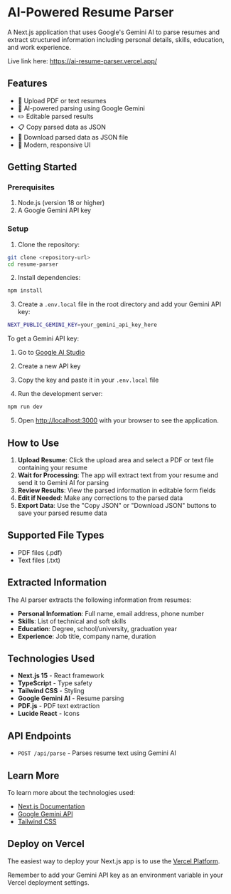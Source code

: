 # AI-Powered Resume Parser

A Next.js application that uses Google's Gemini AI to parse resumes and extract structured information including personal details, skills, education, and work experience.

Live link here: https://ai-resume-parser.vercel.app/

## Features

- 📄 Upload PDF or text resumes
- 🤖 AI-powered parsing using Google Gemini
- ✏️ Editable parsed results
- 📋 Copy parsed data as JSON
- 💾 Download parsed data as JSON file
- 🎨 Modern, responsive UI

## Getting Started

### Prerequisites

1. Node.js (version 18 or higher)
2. A Google Gemini API key

### Setup

1. Clone the repository:
```bash
git clone <repository-url>
cd resume-parser
```

2. Install dependencies:
```bash
npm install
```

3. Create a `.env.local` file in the root directory and add your Gemini API key:
```bash
NEXT_PUBLIC_GEMINI_KEY=your_gemini_api_key_here
```

To get a Gemini API key:
1. Go to [Google AI Studio](https://makersuite.google.com/app/apikey)
2. Create a new API key
3. Copy the key and paste it in your `.env.local` file

4. Run the development server:
```bash
npm run dev
```

5. Open [http://localhost:3000](http://localhost:3000) with your browser to see the application.

## How to Use

1. **Upload Resume**: Click the upload area and select a PDF or text file containing your resume
2. **Wait for Processing**: The app will extract text from your resume and send it to Gemini AI for parsing
3. **Review Results**: View the parsed information in editable form fields
4. **Edit if Needed**: Make any corrections to the parsed data
5. **Export Data**: Use the "Copy JSON" or "Download JSON" buttons to save your parsed resume data

## Supported File Types

- PDF files (.pdf)
- Text files (.txt)

## Extracted Information

The AI parser extracts the following information from resumes:

- **Personal Information**: Full name, email address, phone number
- **Skills**: List of technical and soft skills
- **Education**: Degree, school/university, graduation year
- **Experience**: Job title, company name, duration

## Technologies Used

- **Next.js 15** - React framework
- **TypeScript** - Type safety
- **Tailwind CSS** - Styling
- **Google Gemini AI** - Resume parsing
- **PDF.js** - PDF text extraction
- **Lucide React** - Icons

## API Endpoints

- `POST /api/parse` - Parses resume text using Gemini AI

## Learn More

To learn more about the technologies used:

- [Next.js Documentation](https://nextjs.org/docs)
- [Google Gemini API](https://ai.google.dev/docs)
- [Tailwind CSS](https://tailwindcss.com/docs)

## Deploy on Vercel

The easiest way to deploy your Next.js app is to use the [Vercel Platform](https://vercel.com/new?utm_medium=default-template&filter=next.js&utm_source=create-next-app&utm_campaign=create-next-app-readme).

Remember to add your Gemini API key as an environment variable in your Vercel deployment settings.
